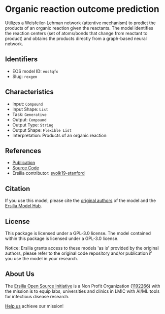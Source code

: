 # Organic reaction outcome prediction

Utilizes a Weisfeiler-Lehman network (attentive mechanism) to predict the products of an organic reaction given the reactants. The model identifies the reaction centers (set of atoms/bonds that change from reactant to product) and obtains the products directly from a graph-based neural network.

## Identifiers

* EOS model ID: `eos5qfo`
* Slug: `rexgen`

## Characteristics

* Input: `Compound`
* Input Shape: `List`
* Task: `Generative`
* Output: `Compound`
* Output Type: `String`
* Output Shape: `Flexible List`
* Interpretation: Products of an organic reaction

## References

* [Publication](https://arxiv.org/pdf/1709.04555v3.pdf)
* [Source Code](https://github.com/connorcoley/rexgen_direct)
* Ersilia contributor: [svolk19-stanford ](https://github.com/svolk19-stanford )

## Citation

If you use this model, please cite the [original authors](https://arxiv.org/pdf/1709.04555v3.pdf) of the model and the [Ersilia Model Hub](https://github.com/ersilia-os/ersilia/blob/master/CITATION.cff).

## License

This package is licensed under a GPL-3.0 license. The model contained within this package is licensed under a GPL-3.0 license.

Notice: Ersilia grants access to these models 'as is' provided by the original authors, please refer to the original code repository and/or publication if you use the model in your research.

## About Us

The [Ersilia Open Source Initiative](https://ersilia.io) is a Non Profit Organization ([1192266](https://register-of-charities.charitycommission.gov.uk/charity-search/-/charity-details/5170657/full-print)) with the mission is to equip labs, universities and clinics in LMIC with AI/ML tools for infectious disease research.

[Help us](https://www.ersilia.io/donate) achieve our mission!